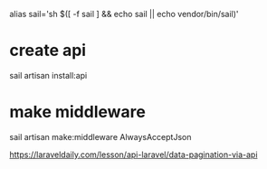 alias sail='sh $([ -f sail ] && echo sail || echo vendor/bin/sail)'

# create api
sail artisan install:api

# make middleware
sail artisan make:middleware AlwaysAcceptJson

https://laraveldaily.com/lesson/api-laravel/data-pagination-via-api


